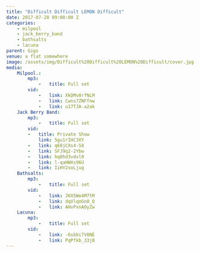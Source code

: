 ```yaml
---
title: "Difficult Difficult LEMON Difficult"
date: 2017-07-28 09:00:00 Z
categories:
    - milpool
    - jack_berry_band
    - bathsalts
    - lacuna
parent: Gigs
venue: a flat somewhere
image: /assets/img/Difficult%20Difficult%20LEMON%20Difficult/cover.jpg
media:
    Milpool.:
        mp3:
            -   title: Full set
        vid:
            -   link: XkDMv8rfNLM
            -   link: Cwns7ZNFfnw
            -   link: u17TJA-a2ak
    Jack Berry Band:
        mp3:
            -   title: Full set
        vid:
        -   title: Private Show
            link: 5gu1rIHC3XY
        -   link: q68jCXs4-S8
        -   link: SFJ9q2-2Ybw
        -   link: hq0hd3vdxl0
        -   link: l-qaHWXs96U
        -   link: IiHY2xoLjug
    Bathsalts:
        mp3:
            -   title: Full set
        vid:
            -   link: JKX5Wo4M7tM
            -   link: dqVlqoGn8_Q
            -   link: AHvPxnAOyZw
    Lacuna:
        mp3:
            -   title: Full set
        vid:
            -   link: -6sbbi7V8NE
            -   link: PqPfkb_33j8
---
```


